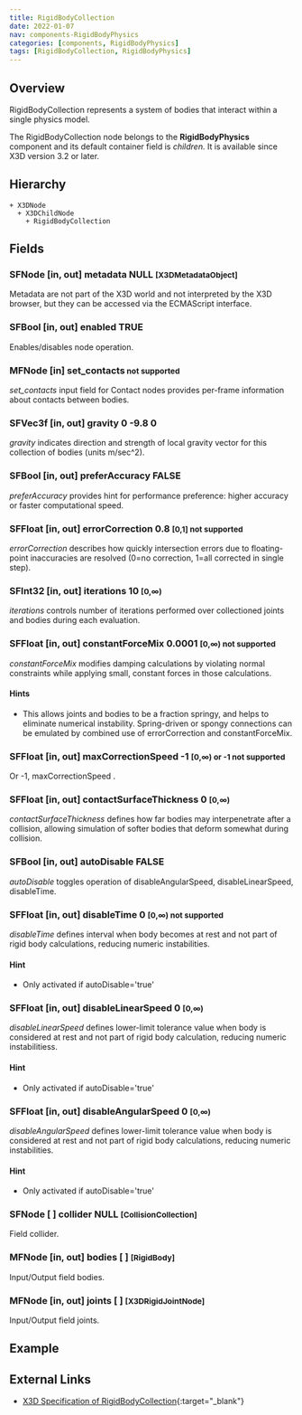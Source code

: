 ```yaml
---
title: RigidBodyCollection
date: 2022-01-07
nav: components-RigidBodyPhysics
categories: [components, RigidBodyPhysics]
tags: [RigidBodyCollection, RigidBodyPhysics]
---
```

<style>
.post h3 {
  word-spacing: 0.2em;
}
</style>

## Overview

RigidBodyCollection represents a system of bodies that interact within a single physics model.

The RigidBodyCollection node belongs to the **RigidBodyPhysics** component and its default container field is *children.* It is available since X3D version 3.2 or later.

## Hierarchy

```
+ X3DNode
  + X3DChildNode
    + RigidBodyCollection
```

## Fields

### SFNode [in, out] **metadata** NULL <small>[X3DMetadataObject]</small>

Metadata are not part of the X3D world and not interpreted by the X3D browser, but they can be accessed via the ECMAScript interface.

### SFBool [in, out] **enabled** TRUE

Enables/disables node operation.

### MFNode [in] **set_contacts**<span class="red"><small> not supported</small></span>

*set_contacts* input field for Contact nodes provides per-frame information about contacts between bodies.

### SFVec3f [in, out] **gravity** 0 -9.8 0

*gravity* indicates direction and strength of local gravity vector for this collection of bodies (units m/sec^2).

### SFBool [in, out] **preferAccuracy** FALSE

*preferAccuracy* provides hint for performance preference: higher accuracy or faster computational speed.

### SFFloat [in, out] **errorCorrection** 0.8 <small>[0,1] <span class="red">not supported</span></small>

*errorCorrection* describes how quickly intersection errors due to floating-point inaccuracies are resolved (0=no correction, 1=all corrected in single step).

### SFInt32 [in, out] **iterations** 10 <small>[0,∞)</small>

*iterations* controls number of iterations performed over collectioned joints and bodies during each evaluation.

### SFFloat [in, out] **constantForceMix** 0.0001 <small>[0,∞) <span class="red">not supported</span></small>

*constantForceMix* modifies damping calculations by violating normal constraints while applying small, constant forces in those calculations.

#### Hints

- This allows joints and bodies to be a fraction springy, and helps to eliminate numerical instability. Spring-driven or spongy connections can be emulated by combined use of errorCorrection and constantForceMix.

### SFFloat [in, out] **maxCorrectionSpeed** -1 <small>[0,∞) or -1 <span class="red">not supported</span></small>

Or -1, maxCorrectionSpeed .

### SFFloat [in, out] **contactSurfaceThickness** 0 <small>[0,∞)</small>

*contactSurfaceThickness* defines how far bodies may interpenetrate after a collision, allowing simulation of softer bodies that deform somewhat during collision.

### SFBool [in, out] **autoDisable** FALSE

*autoDisable* toggles operation of disableAngularSpeed, disableLinearSpeed, disableTime.

### SFFloat [in, out] **disableTime** 0 <small>[0,∞) <span class="red">not supported</span></small>

*disableTime* defines interval when body becomes at rest and not part of rigid body calculations, reducing numeric instabilities.

#### Hint

- Only activated if autoDisable='true'

### SFFloat [in, out] **disableLinearSpeed** 0 <small>[0,∞)</small>

*disableLinearSpeed* defines lower-limit tolerance value when body is considered at rest and not part of rigid body calculation, reducing numeric instabilitiess.

#### Hint

- Only activated if autoDisable='true'

### SFFloat [in, out] **disableAngularSpeed** 0 <small>[0,∞)</small>

*disableAngularSpeed* defines lower-limit tolerance value when body is considered at rest and not part of rigid body calculations, reducing numeric instabilities.

#### Hint

- Only activated if autoDisable='true'

### SFNode [ ] **collider** NULL <small>[CollisionCollection]</small>

Field collider.

### MFNode [in, out] **bodies** [ ] <small>[RigidBody]</small>

Input/Output field bodies.

### MFNode [in, out] **joints** [ ] <small>[X3DRigidJointNode]</small>

Input/Output field joints.

## Example

<x3d-canvas src="https://create3000.github.io/media/examples/RigidBodyPhysics/RigidBodyCollection/RigidBodyCollection.x3d" update="auto"></x3d-canvas>

## External Links

- [X3D Specification of RigidBodyCollection](https://www.web3d.org/documents/specifications/19775-1/V4.0/Part01/components/rigidBodyPhysics.html#RigidBodyCollection){:target="_blank"}
